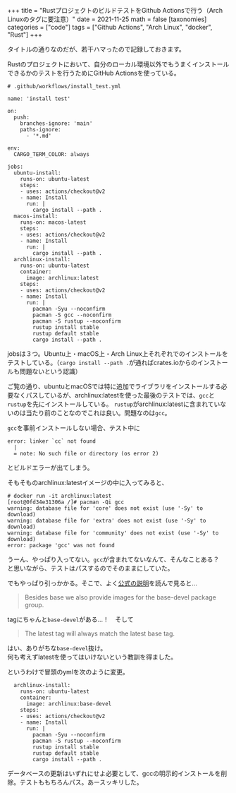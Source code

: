 +++
title = "RustプロジェクトのビルドテストをGithub Actionsで行う（Arch Linuxのタグに要注意）"
date = 2021-11-25
math = false
[taxonomies]
categories = ["code"]
tags = ["Github Actions", "Arch Linux", "docker", "Rust"]
+++

タイトルの通りなのだが、若干ハマったので記録しておきます。

Rustのプロジェクトにおいて、自分のローカル環境以外でもうまくインストールできるかのテストを行うためにGitHub Actionsを使っている。


```
# .github/workflows/install_test.yml

name: 'install test'

on:
  push:
    branches-ignore: 'main'
    paths-ignore:
      - '*.md'

env:
  CARGO_TERM_COLOR: always

jobs:
  ubuntu-install:
    runs-on: ubuntu-latest
    steps:
    - uses: actions/checkout@v2
    - name: Install
      run: |
        cargo install --path .
  macos-install:
    runs-on: macos-latest
    steps:
    - uses: actions/checkout@v2
    - name: Install
      run: |
        cargo install --path .
  archlinux-install:
    runs-on: ubuntu-latest
    container:
      image: archlinux:latest
    steps:
    - uses: actions/checkout@v2
    - name: Install
      run: |
        pacman -Syu --noconfirm
        pacman -S gcc --noconfirm
        pacman -S rustup --noconfirm
        rustup install stable
        rustup default stable
        cargo install --path .
```

jobsは３つ。Ubuntu上・macOS上・Arch Linux上それぞれでのインストールをテストしている。（`cargo install --path .`が通ればcrates.ioからのインストールも問題ないという認識）

ご覧の通り、ubuntuとmacOSでは特に追加でライブラリをインストールする必要なくパスしているが、archlinux:latestを使った最後のテストでは、`gcc`と`rustup`を先にインストールしている。
`rustup`がarchlinux:latestに含まれていないのは当たり前のことなのでこれは良い。問題なのは`gcc`。

`gcc`を事前インストールしない場合、テスト中に

```
error: linker `cc` not found
  |
  = note: No such file or directory (os error 2)
```

とビルドエラーが出てしまう。 

そもそものarchlinux:latestイメージの中に入ってみると、

```
# docker run -it archlinux:latest
[root@0fd34e31306a /]# pacman -Qi gcc
warning: database file for 'core' does not exist (use '-Sy' to download)
warning: database file for 'extra' does not exist (use '-Sy' to download)
warning: database file for 'community' does not exist (use '-Sy' to download)
error: package 'gcc' was not found
```

うーん、やっぱり入ってない。`gcc`が含まれてないなんて、そんなことある？　と思いながら、テストはパスするのでそのままにしていた。

でもやっぱり引っかかる。そこで、よく[公式の説明](https://hub.docker.com/_/archlinux)を読んで見ると…

> Besides base we also provide images for the base-devel package group. 

tagにちゃんと`base-devel`がある…！　そして

> The latest tag will always match the latest base tag.

はい、ありがちな`base-devel`抜け。  
何も考えずlatestを使ってはいけないという教訓を得ました。

というわけで冒頭のymlを次のように変更。

```
  archlinux-install:
    runs-on: ubuntu-latest
    container:
      image: archlinux:base-devel
    steps:
    - uses: actions/checkout@v2
    - name: Install
      run: |
        pacman -Syu --noconfirm
        pacman -S rustup --noconfirm
        rustup install stable
        rustup default stable
        cargo install --path .
```

データベースの更新はいずれにせよ必要として、gccの明示的インストールを削除。テストももちろんパス。あースッキリした。